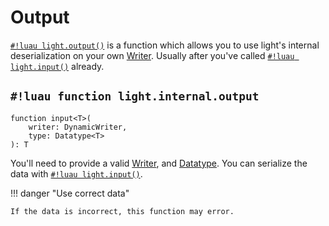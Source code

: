 # Output

[`#!luau light.output()`](./input.md) is a function which allows you to use light's internal deserialization on your own
[Writer](./writer/index.md). Usually after you've called [`#!luau light.input()`](./input.md) already.

## `#!luau function light.internal.output`

```luau title='<!-- errors --> <!-- client --> <!-- server --> <!-- shared --> <!-- experimental --> <!-- sync --> <!-- internal -->'
function input<T>(
    writer: DynamicWriter,
    type: Datatype<T>
): T
```

You'll need to provide a valid [Writer](./writer/index.md), and [Datatype](../../datatypes/index.md). You can serialize
the data with [`#!luau light.input()`](./input.md).

!!! danger "Use correct data"

    If the data is incorrect, this function may error.
